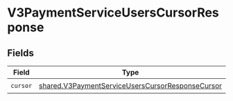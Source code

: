 # V3PaymentServiceUsersCursorResponse


## Fields

| Field                                                                                                                | Type                                                                                                                 | Required                                                                                                             | Description                                                                                                          |
| -------------------------------------------------------------------------------------------------------------------- | -------------------------------------------------------------------------------------------------------------------- | -------------------------------------------------------------------------------------------------------------------- | -------------------------------------------------------------------------------------------------------------------- |
| `cursor`                                                                                                             | [shared.V3PaymentServiceUsersCursorResponseCursor](../../models/shared/v3paymentserviceuserscursorresponsecursor.md) | :heavy_check_mark:                                                                                                   | N/A                                                                                                                  |